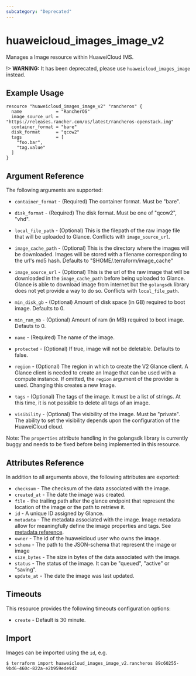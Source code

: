 ```yaml
---
subcategory: "Deprecated"
---
```


# huaweicloud_images_image_v2

Manages a Image resource within HuaweiCloud IMS.

!> **WARNING:** It has been deprecated, please use `huaweicloud_images_image` instead.

## Example Usage

```hcl
resource "huaweicloud_images_image_v2" "rancheros" {
  name             = "RancherOS"
  image_source_url = "https://releases.rancher.com/os/latest/rancheros-openstack.img"
  container_format = "bare"
  disk_format      = "qcow2"
  tags             = [
    "foo.bar",
    "tag.value"
  ]
}
```

## Argument Reference

The following arguments are supported:

* `container_format` - (Required) The container format. Must be "bare".

* `disk_format` - (Required) The disk format. Must be one of "qcow2", "vhd".

* `local_file_path` - (Optional) This is the filepath of the raw image file that will be uploaded to Glance. Conflicts
  with `image_source_url`.

* `image_cache_path` - (Optional) This is the directory where the images will be downloaded. Images will be stored with
  a filename corresponding to the url's md5 hash. Defaults to "$HOME/.terraform/image_cache"

* `image_source_url` - (Optional) This is the url of the raw image that will be downloaded in the `image_cache_path`
  before being uploaded to Glance. Glance is able to download image from internet but the `golangsdk` library does not
  yet provide a way to do so. Conflicts with `local_file_path`.

* `min_disk_gb` - (Optional) Amount of disk space (in GB) required to boot image. Defaults to 0.

* `min_ram_mb` - (Optional) Amount of ram (in MB) required to boot image. Defauts to 0.

* `name` - (Required) The name of the image.

* `protected` - (Optional) If true, image will not be deletable. Defaults to false.

* `region` - (Optional) The region in which to create the V2 Glance client. A Glance client is needed to create an Image
  that can be used with a compute instance. If omitted, the `region` argument of the provider is used. Changing this
  creates a new Image.

* `tags` - (Optional) The tags of the image. It must be a list of strings. At this time, it is not possible to delete
  all tags of an image.

* `visibility` - (Optional) The visibility of the image. Must be "private". The ability to set the visibility depends
  upon the configuration of the HuaweiCloud cloud.

Note: The `properties` attribute handling in the golangsdk library is currently buggy and needs to be fixed before being
implemented in this resource.

## Attributes Reference

In addition to all arguments above, the following attributes are exported:

* `checksum` - The checksum of the data associated with the image.
* `created_at` - The date the image was created.
* `file` - the trailing path after the glance endpoint that represent the location of the image or the path to retrieve
  it.
* `id` - A unique ID assigned by Glance.
* `metadata` - The metadata associated with the image.
  Image metadata allow for meaningfully define the image properties and tags.
  See [metadata reference](http://docs.openstack.org/developer/glance/metadefs-concepts.html).
* `owner` - The id of the huaweicloud user who owns the image.
* `schema` - The path to the JSON-schema that represent the image or image
* `size_bytes` - The size in bytes of the data associated with the image.
* `status` - The status of the image. It can be "queued", "active"
  or "saving".
* `update_at` - The date the image was last updated.

## Timeouts

This resource provides the following timeouts configuration options:

* `create` - Default is 30 minute.

## Import

Images can be imported using the `id`, e.g.

```
$ terraform import huaweicloud_images_image_v2.rancheros 89c60255-9bd6-460c-822a-e2b959ede9d2
```
